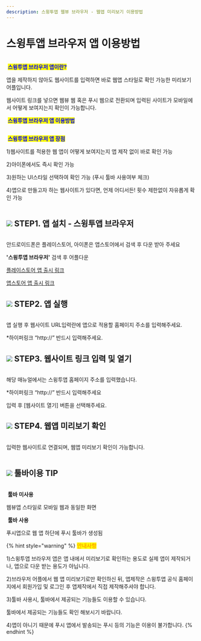 ```yaml
---
description: 스윙투앱 웹뷰 브라우저 - 웹앱 미리보기 이용방법
---
```


# 스윙투앱 브라우저 앱 이용방법

<figure><img src="../.gitbook/assets/구분선 (6).PNG" alt=""><figcaption></figcaption></figure>

<img src="../.gitbook/assets/image (9).png" alt="" data-size="line"> <mark style="color:blue;">**스윙투앱 브라우저 앱이란?**</mark>

앱을 제작하지 않아도 웹사이트를 입력하면 바로 웹앱 스타일로 확인 가능한 미리보기 어플입니다. &#x20;

웹사이트 링크를 넣으면 웹뷰 웹 혹은 푸시 웹으로 전환되며 입력된 사이트가 모바일에서 어떻게 보여지는지 확인이 가능합니다.



<img src="../.gitbook/assets/image (9).png" alt="" data-size="line"> <mark style="color:blue;">**스윙투앱 브라우저 앱 이용방법**</mark>

<figure><img src="../.gitbook/assets/웹뷰-브라우저2.png" alt=""><figcaption></figcaption></figure>

<img src="../.gitbook/assets/image (9).png" alt="" data-size="line"> <mark style="color:blue;">**스윙투앱 브라우저 앱 장점**</mark>

1\)웹사이트를 적용한 웹 앱이 어떻게 보여지는지 앱 제작 없이 바로 확인 가능

2\)아이폰에서도 즉시 확인 가능&#x20;

3\)원하는 UI스타일 선택하여 확인 가능 (푸시 툴바 사용여부 체크)

4\)앱으로 만들고자 하는 웹사이트가 있다면, 언제 어디서든! 횟수 제한없이 자유롭게 확인 가능

<figure><img src="../.gitbook/assets/구분선 (6).PNG" alt=""><figcaption></figcaption></figure>

## ![](<../.gitbook/assets/image (2) (1).png>) STEP1.  앱 설치 - 스윙투앱 브라우저

<div align="left">

<figure><img src="../.gitbook/assets/브라우저1.png" alt=""><figcaption></figcaption></figure>

</div>

안드로이드폰은 플레이스토어, 아이폰은 앱스토어에서 검색 후 다운 받아 주세요

&#x20;**'스윙투앱 브라우저'** 검색 후 어플다운&#x20;

[플레이스토어 앱 출시 링크](https://play.google.com/store/apps/details?id=com.hustay.swing.p275a02bc9a024f9eb54c077d056e2cb1)

[앱스토어 앱 출시 링크](https://apps.apple.com/us/app/%EC%8A%A4%EC%9C%99%ED%88%AC%EC%95%B1-%EB%B8%8C%EB%9D%BC%EC%9A%B0%EC%A0%80/id6450099622?platform=iphone)



## ![](<../.gitbook/assets/image (2) (1).png>) STEP2. 앱 실행&#x20;

<div align="left">

<figure><img src="../.gitbook/assets/브라우저2.png" alt=""><figcaption></figcaption></figure>

</div>

앱 실행 후 웹사이트 URL입력란에 앱으로 적용할 홈페이지 주소를 입력해주세요.

\*하이퍼링크 “http://” 반드시 입력해주세요.



## ![](<../.gitbook/assets/image (2) (1).png>) STEP3. 웹사이트 링크 입력 및 열기

<div align="left">

<figure><img src="../.gitbook/assets/브라우저3.png" alt=""><figcaption></figcaption></figure>

</div>

해당 매뉴얼에서는 스윙투앱 홈페이지 주소를 입력했습니다.&#x20;

\*하이퍼링크 “http://” 반드시 입력해주세요

입력 후 \[웹사이트 열기] 버튼을 선택해주세요.



## ![](<../.gitbook/assets/image (2) (1).png>) STEP4.  웹앱 미리보기 확인&#x20;

<div align="left">

<figure><img src="../.gitbook/assets/브라우저4.png" alt=""><figcaption></figcaption></figure>

</div>

입력한 웹사이트로 연결되며, 웹앱 미리보기 확인이 가능합니다.



<figure><img src="../.gitbook/assets/구분선 (6).PNG" alt=""><figcaption></figcaption></figure>

## ![](<../.gitbook/assets/image (2) (1).png>)  툴바이용 TIP

<figure><img src="../.gitbook/assets/스윙투앱브라우저툴바.png" alt=""><figcaption></figcaption></figure>

<img src="../.gitbook/assets/image (9).png" alt="" data-size="line"> **툴바 미사용**

웹뷰앱 스타일로 모바일 웹과 동일한 화면 &#x20;

<img src="../.gitbook/assets/image (9).png" alt="" data-size="line"> **툴바 사용**&#x20;

푸시앱으로 웹 앱 하단에 푸시 툴바가 생성됨



{% hint style="warning" %}
<mark style="color:orange;">**안내사항**</mark>

1\)스윙투앱 브라우저 앱은 앱 내에서 미리보기로 확인하는 용도로 실제 앱이 제작되거나, 앱으로 다운 받는 용도가 아닙니다.

2\)브라우저 어플에서 웹 앱 미리보기로만 확인하신 뒤, 앱제작은 스윙투앱 공식 홈페이지에서 회원가입 및 로그인 후 앱제작에서 직접 제작해주셔야 합니다.&#x20;

3\)툴바 사용시, 툴바에서 제공되는 기능들도 이용할 수 있습니다.

툴바에서 제공되는 기능들도 확인 해보시기 바랍니다.&#x20;

4\)앱이 아니기 때문에 푸시 앱에서 발송되는 푸시 등의 기능은 이용이 불가합니다.
{% endhint %}

